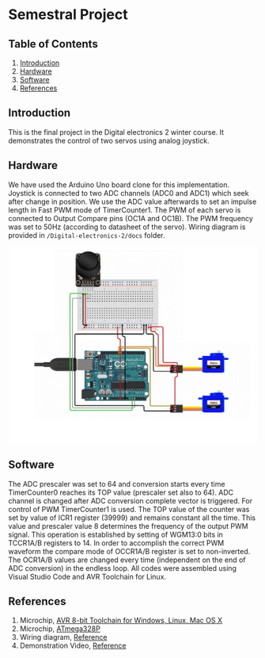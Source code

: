 
# Semestral Project

## Table of Contents

1. [Introduction](#introduction)
2. [Hardware](#hardware)
3. [Software](#software)
4. [References](#references)

## Introduction

This is the final project in the Digital electronics 2 winter course. It demonstrates the control of two servos using analog joystick.

## Hardware

We have used the Arduino Uno board clone for this implementation. Joystick is connected to two ADC channels (ADC0 and ADC1) which seek after change in position. We use the ADC value afterwards to set an impulse length in Fast PWM mode of TimerCounter1. The PWM of each servo is connected to Output Compare pins (OC1A and OC1B). The PWM frequency was set to 50Hz (according to datasheet of the servo). Wiring diagram is provided in `/Digital-electronics-2/docs` folder.

![Schematic](../../docs/Semestral%20project%20wiring%20diagram.jpg?raw=true "Schematic")

## Software

The ADC prescaler was set to 64 and conversion starts every time TimerCounter0 reaches its TOP value (prescaler set also to 64). ADC channel is changed after ADC conversion complete vector is triggered. For control of PWM TimerCounter1 is used. The TOP value of the counter was set by value of ICR1 register (39999) and remains constant all the time. This value and prescaler value 8 determines the frequency of the output PWM signal. This operation is established by setting of WGM13:0 bits in TCCR1A/B registers to 14. In order to accomplish the correct PWM waveform the compare mode of OCCR1A/B register is set to non-inverted. The OCR1A/B values are changed every time (independent on the end of ADC conversion) in the endless loop.
All codes were assembled using Visual Studio Code and AVR Toolchain for Linux.

## References

1. Microchip, [AVR 8-bit Toolchain for Windows, Linux, Mac OS X](https://www.microchip.com/mplab/avr-support/avr-and-arm-toolchains-c-compilers)
2. Microchip, [ATmega328P](https://www.microchip.com/wwwproducts/en/ATMEGA328P)
3. Wiring diagram, [Reference](../../docs/Semestral%20project%20wiring%20diagram.jpg)
4. Demonstration Video, [Reference](https://www.youtube.com/watch?v=-9zHs4ixXVI&feature=share&fbclid=IwAR0mckRXngnoQpiD3khfFMTgiKzgAVPfuol_gFwy1NXcKwhF72GvluQ5ikw)
